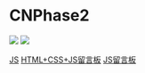 # CNPhase2
![](https://i.imgur.com/ydzopQ6.png)
![](https://i.imgur.com/V1mYtKh.png)

[JS](https://developer.mozilla.org/zh-TW/docs/Learn/JavaScript/First_steps/What_is_JavaScript)
[HTML+CSS+JS留言板](https://ithelp.ithome.com.tw/users/20129687/ironman/3230?page=1)
[JS留言板](https://www.796t.com/article.php?id=254449)
